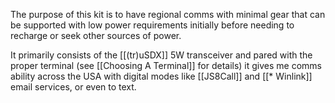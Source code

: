 The purpose of this kit is to have regional comms with minimal gear that can be supported with low power requirements initially before needing to recharge or seek other sources of power.

It primarily consists of the [[(tr)uSDX]] 5W transceiver and pared with the proper terminal (see  [[Choosing A Terminal]] for details) it gives me comms ability across the USA with digital modes like [[JS8Call]] and [[* Winlink]] email services, or even to text.